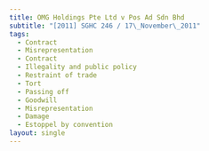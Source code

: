 ```yaml
---
title: OMG Holdings Pte Ltd v Pos Ad Sdn Bhd
subtitle: "[2011] SGHC 246 / 17\_November\_2011"
tags:
  - Contract
  - Misrepresentation
  - Contract
  - Illegality and public policy
  - Restraint of trade
  - Tort
  - Passing off
  - Goodwill
  - Misrepresentation
  - Damage
  - Estoppel by convention
layout: single
---
```


